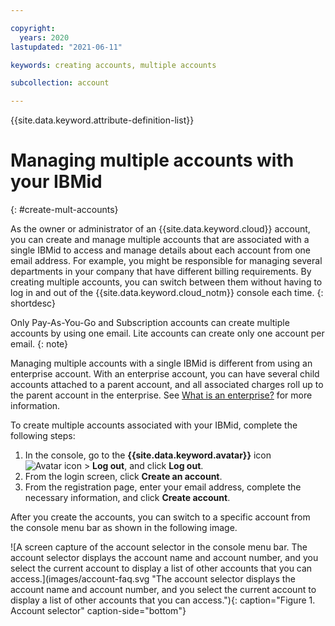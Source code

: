```yaml
---

copyright:
  years: 2020
lastupdated: "2021-06-11"

keywords: creating accounts, multiple accounts

subcollection: account

---
```


{{site.data.keyword.attribute-definition-list}}


# Managing multiple accounts with your IBMid
{: #create-mult-accounts}

As the owner or administrator of an {{site.data.keyword.cloud}} account, you can create and manage multiple accounts that are associated with a single IBMid to access and manage details about each account from one email address. For example, you might be responsible for managing several departments in your company that have different billing requirements. By creating multiple accounts, you can switch between them without having to log in and out of the {{site.data.keyword.cloud_notm}} console each time.
{: shortdesc}

Only Pay-As-You-Go and Subscription accounts can create multiple accounts by using one email. Lite accounts can create only one account per email.
{: note}

Managing multiple accounts with a single IBMid is different from using an enterprise account. With an enterprise account, you can have several child accounts attached to a parent account, and all associated charges roll up to the parent account in the enterprise. See [What is an enterprise?](/docs/secure-enterprise?topic=secure-enterprise-what-is-enterprise) for more information.

To create multiple accounts associated with your IBMid, complete the following steps:

1. In the console, go to the **{{site.data.keyword.avatar}}** icon ![Avatar icon](../icons/i-avatar-icon.svg "Avatar") > **Log out**, and click **Log out**.
2. From the login screen, click **Create an account**.
3. From the registration page, enter your email address, complete the necessary information, and click **Create account**.

After you create the accounts, you can switch to a specific account from the console menu bar as shown in the following image.

![A screen capture of the account selector in the console menu bar. The account selector displays the account name and account number, and you select the current account to display a list of other accounts that you can access.]<production>(images/account-faq.svg "The account selector displays the account name and account number, and you select the current account to display a list of other accounts that you can access.")</production>{: caption="Figure 1. Account selector" caption-side="bottom"}
